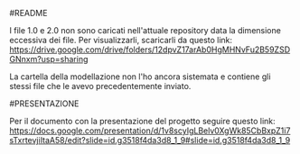#README 

I file 1.0 e 2.0 non sono caricati nell'attuale repository data la dimensione eccessiva dei file. Per visualizzarli, scaricarli da questo link: https://drive.google.com/drive/folders/12dpvZ17arAb0HgMHNvFu2B59ZSDGNnxm?usp=sharing 

La cartella della modellazione non l'ho ancora sistemata e contiene gli stessi file che le avevo precedentemente inviato.

#PRESENTAZIONE 

Per il documento con la presentazione del progetto seguire questo link: https://docs.google.com/presentation/d/1v8scyIgLBelv0XgWk85CbBxpZ1i7sTxrtevjiItaA58/edit?slide=id.g3518f4da3d8_1_9#slide=id.g3518f4da3d8_1_9
